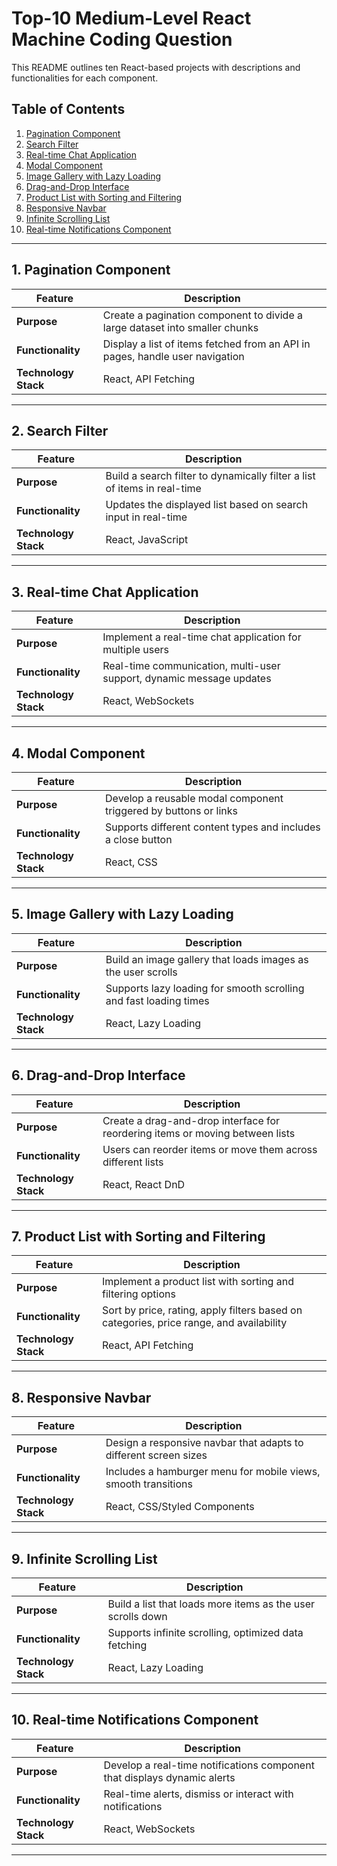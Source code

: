 # Top-10 Medium-Level React Machine Coding Question

This README outlines ten React-based projects with descriptions and functionalities for each component.

## Table of Contents

1. [Pagination Component](#pagination-component)
2. [Search Filter](#search-filter)
3. [Real-time Chat Application](#real-time-chat-application)
4. [Modal Component](#modal-component)
5. [Image Gallery with Lazy Loading](#image-gallery-with-lazy-loading)
6. [Drag-and-Drop Interface](#drag-and-drop-interface)
7. [Product List with Sorting and Filtering](#product-list-with-sorting-and-filtering)
8. [Responsive Navbar](#responsive-navbar)
9. [Infinite Scrolling List](#infinite-scrolling-list)
10. [Real-time Notifications Component](#real-time-notifications-component)

---

## 1. Pagination Component

| Feature              | Description                                                                  |
| -------------------- | ---------------------------------------------------------------------------- |
| **Purpose**          | Create a pagination component to divide a large dataset into smaller chunks  |
| **Functionality**    | Display a list of items fetched from an API in pages, handle user navigation |
| **Technology Stack** | React, API Fetching                                                          |

---

## 2. Search Filter

| Feature              | Description                                                              |
| -------------------- | ------------------------------------------------------------------------ |
| **Purpose**          | Build a search filter to dynamically filter a list of items in real-time |
| **Functionality**    | Updates the displayed list based on search input in real-time            |
| **Technology Stack** | React, JavaScript                                                        |

---

## 3. Real-time Chat Application

| Feature              | Description                                                          |
| -------------------- | -------------------------------------------------------------------- |
| **Purpose**          | Implement a real-time chat application for multiple users            |
| **Functionality**    | Real-time communication, multi-user support, dynamic message updates |
| **Technology Stack** | React, WebSockets                                                    |

---

## 4. Modal Component

| Feature              | Description                                                      |
| -------------------- | ---------------------------------------------------------------- |
| **Purpose**          | Develop a reusable modal component triggered by buttons or links |
| **Functionality**    | Supports different content types and includes a close button     |
| **Technology Stack** | React, CSS                                                       |

---

## 5. Image Gallery with Lazy Loading

| Feature              | Description                                                       |
| -------------------- | ----------------------------------------------------------------- |
| **Purpose**          | Build an image gallery that loads images as the user scrolls      |
| **Functionality**    | Supports lazy loading for smooth scrolling and fast loading times |
| **Technology Stack** | React, Lazy Loading                                               |

---

## 6. Drag-and-Drop Interface

| Feature              | Description                                                                   |
| -------------------- | ----------------------------------------------------------------------------- |
| **Purpose**          | Create a drag-and-drop interface for reordering items or moving between lists |
| **Functionality**    | Users can reorder items or move them across different lists                   |
| **Technology Stack** | React, React DnD                                                              |

---

## 7. Product List with Sorting and Filtering

| Feature              | Description                                                                             |
| -------------------- | --------------------------------------------------------------------------------------- |
| **Purpose**          | Implement a product list with sorting and filtering options                             |
| **Functionality**    | Sort by price, rating, apply filters based on categories, price range, and availability |
| **Technology Stack** | React, API Fetching                                                                     |

---

## 8. Responsive Navbar

| Feature              | Description                                                      |
| -------------------- | ---------------------------------------------------------------- |
| **Purpose**          | Design a responsive navbar that adapts to different screen sizes |
| **Functionality**    | Includes a hamburger menu for mobile views, smooth transitions   |
| **Technology Stack** | React, CSS/Styled Components                                     |

---

## 9. Infinite Scrolling List

| Feature              | Description                                                 |
| -------------------- | ----------------------------------------------------------- |
| **Purpose**          | Build a list that loads more items as the user scrolls down |
| **Functionality**    | Supports infinite scrolling, optimized data fetching        |
| **Technology Stack** | React, Lazy Loading                                         |

---

## 10. Real-time Notifications Component

| Feature              | Description                                                              |
| -------------------- | ------------------------------------------------------------------------ |
| **Purpose**          | Develop a real-time notifications component that displays dynamic alerts |
| **Functionality**    | Real-time alerts, dismiss or interact with notifications                 |
| **Technology Stack** | React, WebSockets                                                        |

---
